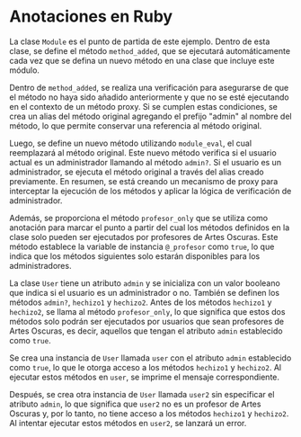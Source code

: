 # Anotaciones en Ruby


La clase `Module` es el punto de partida de este ejemplo. Dentro de esta clase, se define el método `method_added`, que se ejecutará automáticamente cada vez que se defina un nuevo método en una clase que incluye este módulo. 

Dentro de `method_added`, se realiza una verificación para asegurarse de que el método no haya sido añadido anteriormente y que no se esté ejecutando en el contexto de un método proxy. Si se cumplen estas condiciones, se crea un alias del método original agregando el prefijo "admin" al nombre del método, lo que permite conservar una referencia al método original. 

Luego, se define un nuevo método utilizando `module_eval`, el cual reemplazará al método original. Este nuevo método verifica si el usuario actual es un administrador llamando al método `admin?`. Si el usuario es un administrador, se ejecuta el método original a través del alias creado previamente. En resumen, se está creando un mecanismo de proxy para interceptar la ejecución de los métodos y aplicar la lógica de verificación de administrador.

Además, se proporciona el método `profesor_only` que se utiliza como anotación para marcar el punto a partir del cual los métodos definidos en la clase solo pueden ser ejecutados por profesores de Artes Oscuras. Este método establece la variable de instancia `@_profesor` como `true`, lo que indica que los métodos siguientes solo estarán disponibles para los administradores.

La clase `User` tiene un atributo `admin` y se inicializa con un valor booleano que indica si el usuario es un administrador o no. También se definen los métodos `admin?`, `hechizo1` y `hechizo2`. Antes de los métodos `hechizo1` y `hechizo2`, se llama al método `profesor_only`, lo que significa que estos dos métodos solo podrán ser ejecutados por usuarios que sean profesores de Artes Oscuras, es decir, aquellos que tengan el atributo `admin` establecido como `true`.

Se crea una instancia de `User` llamada `user` con el atributo `admin` establecido como `true`, lo que le otorga acceso a los métodos `hechizo1` y `hechizo2`. Al ejecutar estos métodos en `user`, se imprime el mensaje correspondiente.

Después, se crea otra instancia de `User` llamada `user2` sin especificar el atributo `admin`, lo que significa que `user2` no es un profesor de Artes Oscuras y, por lo tanto, no tiene acceso a los métodos `hechizo1` y `hechizo2`. Al intentar ejecutar estos métodos en `user2`, se lanzará un error.

